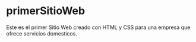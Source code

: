 # primerSitioWeb
Este es el primer Sitio Web creado con HTML y CSS
para una empresa que ofrece servicios domesticos.
